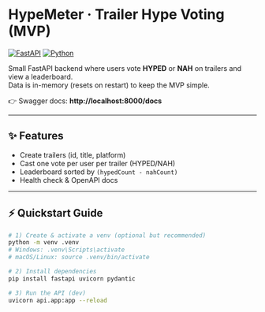 # HypeMeter · Trailer Hype Voting (MVP)
[![FastAPI](https://img.shields.io/badge/FastAPI-0.111+-009688?logo=fastapi)](https://fastapi.tiangolo.com/)
[![Python](https://img.shields.io/badge/Python-3.11+-3776AB?logo=python)](https://www.python.org/)


Small FastAPI backend where users vote **HYPED** or **NAH** on trailers and view a leaderboard.  
Data is in-memory (resets on restart) to keep the MVP simple.

👉 Swagger docs: **http://localhost:8000/docs**

---

## ✨ Features
- Create trailers (id, title, platform)
- Cast one vote per user per trailer (HYPED/NAH)
- Leaderboard sorted by `(hypedCount - nahCount)`
- Health check & OpenAPI docs

---

## ⚡ Quickstart Guide

```bash
# 1) Create & activate a venv (optional but recommended)
python -m venv .venv
# Windows: .venv\Scripts\activate
# macOS/Linux: source .venv/bin/activate

# 2) Install dependencies
pip install fastapi uvicorn pydantic

# 3) Run the API (dev)
uvicorn api.app:app --reload
